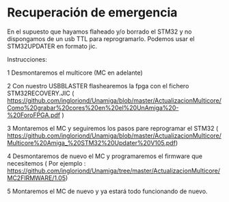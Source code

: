 # Recuperación de emergencia

En el supuesto que hayamos flaheado y/o borrado el STM32 y no dispongamos de un usb TTL para reprogramarlo. Podemos usar el STM32UPDATER en formato jic. 

Instrucciones:

1 Desmontaremos el multicore (MC en adelante)

2 Con nuestro USBBLASTER flashearemos la fpga con el fichero STM32RECOVERY.JIC ( https://github.com/ingloriond/Unamiga/blob/master/ActualizacionMulticore/Como%20grabar%20cores%20en%20el%20UnAmiga%20-%20ForoFPGA.pdf )

3 Montaremos el MC y seguiremos los pasos pare reprogramar el STM32 ( https://github.com/ingloriond/Unamiga/blob/master/ActualizacionMulticore/Multicore%20Amiga_%20STM32%20Updater%20V105.pdf)

4 Desmontaremos de nuevo el MC y programaremos el firmware que necesitemos ( Por ejemplo : https://github.com/ingloriond/Unamiga/tree/master/ActualizacionMulticore/MC2FIRMWARE/1.05)

5 Montaremos el MC de nuevo y ya estará todo funcionando de nuevo.
